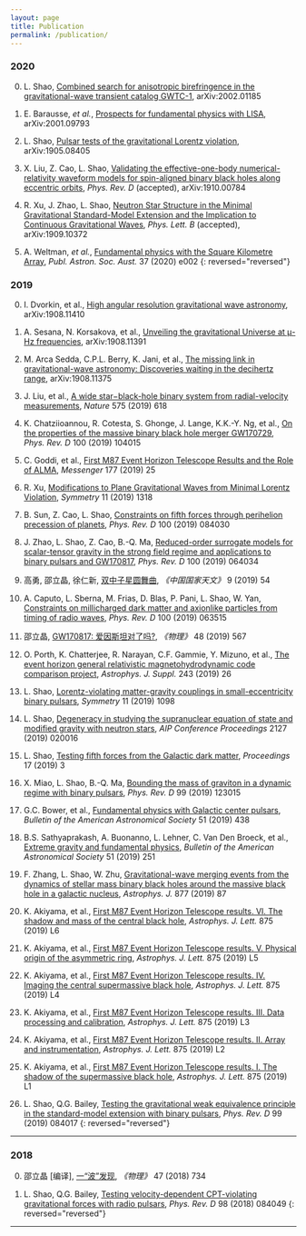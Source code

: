 ```yaml
---
layout: page
title: Publication
permalink: /publication/
---
```


### 2020

0. L. Shao, [Combined search for anisotropic birefringence in the
gravitational-wave transient catalog GWTC-1](https://arxiv.org/abs/2002.01185),
arXiv:2002.01185

0. E. Barausse, *et al.*, [Prospects for fundamental physics with
   LISA](https://arxiv.org/abs/2001.09793), arXiv:2001.09793

0. L. Shao, [Pulsar tests of the gravitational Lorentz
violation](https://arxiv.org/abs/1905.08405), arXiv:1905.08405

0. X. Liu, Z. Cao, L. Shao, [Validating the effective-one-body
  numerical-relativity waveform models for spin-aligned binary black holes
along eccentric orbits](https://arxiv.org/abs/1910.00784), 
*Phys. Rev. D* (accepted), arXiv:1910.00784

0. R. Xu, J. Zhao, L. Shao, [Neutron Star Structure in the Minimal Gravitational 
Standard-Model Extension and the Implication to 
Continuous Gravitational Waves](https://arxiv.org/abs/1909.10372), 
*Phys. Lett. B* (accepted), arXiv:1909.10372

0. A. Weltman, *et al.*, [Fundamental physics with the Square
Kilometre Array](https://arxiv.org/abs/1810.02680), 
*Publ. Astron. Soc. Aust.* 37 (2020) e002
{: reversed="reversed"}

### 2019

0. I. Dvorkin, et al., [High angular resolution gravitational wave
astronomy](https://arxiv.org/abs/1908.11410), arXiv:1908.11410

0. A. Sesana, N. Korsakova, et al., [Unveiling the gravitational Universe at
μ-Hz frequencies](https://arxiv.org/abs/1908.11391), arXiv:1908.11391

0. M. Arca Sedda, C.P.L. Berry, K. Jani, et al., [The missing link in
gravitational-wave astronomy: Discoveries waiting in the decihertz
range](https://arxiv.org/abs/1908.11375), arXiv:1908.11375

0. J. Liu, et al., [A wide star−black-hole binary system from radial-velocity
  measurements](https://arxiv.org/abs/1911.11989), *Nature* 575 (2019) 618

0. K. Chatziioannou, R. Cotesta, S. Ghonge, J. Lange, K.K.-Y. Ng, et al., [On
  the properties of the massive binary black hole merger
GW170729](https://arxiv.org/abs/1903.06742), *Phys. Rev. D* 100 (2019) 104015

0. C. Goddi, et al., [First M87 Event Horizon Telescope Results and the Role of
  ALMA](https://arxiv.org/abs/1910.10193), *Messenger* 177 (2019) 25

0. R. Xu, [Modifications to Plane Gravitational Waves from Minimal Lorentz
  Violation](https://arxiv.org/abs/1910.09762), *Symmetry* 11 (2019) 1318

0. B. Sun, Z. Cao, L. Shao, [Constraints on fifth forces through perihelion
  precession of planets](https://arxiv.org/abs/1910.05666), *Phys. Rev. D* 100
(2019) 084030

0. J. Zhao, L. Shao, Z. Cao, B.-Q. Ma, [Reduced-order surrogate models 
for scalar-tensor gravity in the strong field regime 
and applications to binary pulsars and GW170817](https://arxiv.org/abs/1907.00780), 
*Phys. Rev. D* 100 (2019) 064034

0. 高勇, 邵立晶, 徐仁新,
  [双中子星圆舞曲](https://www.21ks.net/zrkx/zrkx_27685.html),
*《中国国家天文》* 9 (2019) 54

0. A. Caputo, L. Sberna, M. Frias, D. Blas, P. Pani, L. Shao, W. Yan,
  [Constraints on millicharged dark matter and axionlike particles from timing
of radio waves](https://arxiv.org/abs/1902.02695), 
*Phys. Rev. D* 100 (2019) 063515

0. 邵立晶, [GW170817:
  爱因斯坦对了吗?](http://www.wuli.ac.cn/CN/abstract/abstract74649.shtml),
*《物理》* 48 (2019) 567

0. O. Porth, K. Chatterjee, R. Narayan, C.F. Gammie, Y. Mizuno, et al., [The
  event horizon general relativistic magnetohydrodynamic code comparison
project](https://arxiv.org/abs/1904.04923), *Astrophys. J. Suppl.* 243 (2019) 26

0. L. Shao, [Lorentz-violating matter-gravity couplings in
small-eccentricity binary pulsars](https://arxiv.org/abs/1908.10019),
*Symmetry* 11 (2019) 1098

0. L. Shao, [Degeneracy in studying the supranuclear equation of state and
  modified gravity with neutron stars](https://arxiv.org/abs/1901.07546),
*AIP Conference Proceedings* 2127 (2019) 020016

0. L. Shao, [Testing fifth forces from the Galactic dark
matter](https://arxiv.org/abs/1907.02232), *Proceedings* 17 (2019) 3

0. X. Miao, L. Shao, B.-Q. Ma, [Bounding the mass of graviton in a dynamic regime
  with binary pulsars](https://arxiv.org/abs/1905.12836), *Phys. Rev. D* 99 (2019) 123015

0. G.C. Bower, et al., [Fundamental physics with Galactic center
  pulsars](http://adsabs.harvard.edu/abs/2019BAAS...51c.438B), *Bulletin of the American Astronomical Society* 51 (2019) 438

0. B.S. Sathyaprakash, A. Buonanno, L. Lehner, C. Van Den Broeck, et al.,
  [Extreme gravity and fundamental physics](https://arxiv.org/abs/1903.09221),
  *Bulletin of the American Astronomical Society* 51 (2019) 251

0. F. Zhang, L. Shao, W. Zhu, [Gravitational-wave merging events from the
  dynamics of stellar mass binary black holes around the massive black hole in
a galactic nucleus](https://arxiv.org/abs/1903.02685), *Astrophys. J.* 877 (2019) 87

0. K. Akiyama, et al., [First M87 Event Horizon Telescope results. VI. The
  shadow and mass of the central black
hole](https://doi.org/10.3847/2041-8213/ab1141), *Astrophys. J. Lett.* 875 (2019) L6 

0. K. Akiyama, et al., [First M87 Event Horizon Telescope results. V. Physical
  origin of the asymmetric ring](https://doi.org/10.3847/2041-8213/ab0f43),
*Astrophys. J. Lett.* 875 (2019) L5 

0. K. Akiyama, et al., [First M87 Event Horizon Telescope results. IV. Imaging
  the central supermassive black
hole](https://doi.org/10.3847/2041-8213/ab0e85), *Astrophys. J. Lett.* 875 (2019) L4 

0. K. Akiyama, et al., [First M87 Event Horizon Telescope results. III. Data
  processing and calibration](https://doi.org/10.3847/2041-8213/ab0c57),
*Astrophys. J. Lett.* 875 (2019) L3 

0. K. Akiyama, et al., [First M87 Event Horizon Telescope results. II. Array and
  instrumentation](https://doi.org/10.3847/2041-8213/ab0c96), *Astrophys. J.
Lett.* 875 (2019) L2 

0. K. Akiyama, et al., [First M87 Event Horizon Telescope results. I. The shadow
  of the supermassive black hole](https://doi.org/10.3847/2041-8213/ab0ec7),
*Astrophys. J. Lett.* 875 (2019) L1 

0. L. Shao, Q.G. Bailey, [Testing the gravitational weak equivalence principle
  in the standard-model extension with binary
pulsars](https://arxiv.org/abs/1903.11760), *Phys. Rev. D* 99 (2019) 084017
{: reversed="reversed"}

---

### 2018

0. 邵立晶 [编译],
  [一“波”发现](http://www.wuli.ac.cn/CN/abstract/abstract73163.shtml), *《物理》*
47 (2018) 734

0. L. Shao, Q.G. Bailey, [Testing velocity-dependent CPT-violating gravitational
  forces with radio pulsars](https://arxiv.org/abs/1810.06332), *Phys. Rev. D*
98 (2018) 084049
{: reversed="reversed"}

---

<script type="text/x-mathjax-config">
  MathJax.Hub.Config({
    tex2jax: {
      inlineMath: [ ['$','$'] ],
      processEscapes: true
    }
  });
</script>
<script type="text/javascript" src="https://cdn.mathjax.org/mathjax/latest/MathJax.js?config=TeX-AMS-MML_HTMLorMML">
</script>
